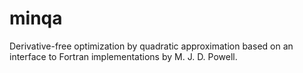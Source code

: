 # minqa
Derivative-free optimization by quadratic approximation based on an interface to Fortran implementations by M. J. D. Powell.
